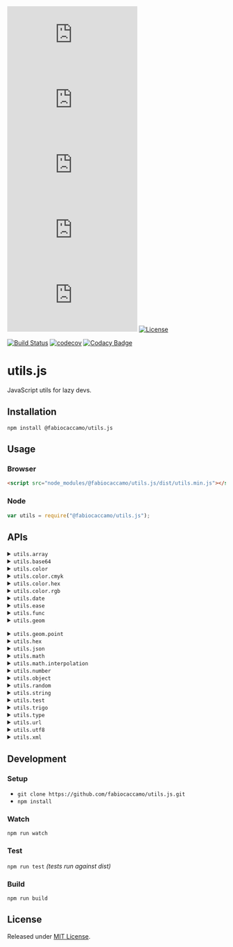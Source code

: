 [![npm version](https://img.shields.io/npm/v/@fabiocaccamo/utils.js?color=blue&logo=npm)](https://www.npmjs.com/package/@fabiocaccamo/utils.js)
[![Downloads](https://img.shields.io/npm/dm/@fabiocaccamo/utils.js?color=blue)](https://www.npmjs.com/package/@fabiocaccamo/utils.js)
[![Stars](https://img.shields.io/github/stars/fabiocaccamo/utils.js?color=blue&logo=github&logoColor=white&style=flat)](https://github.com/fabiocaccamo/utils.js)
[![BundlePhobia](https://img.shields.io/bundlephobia/min/@fabiocaccamo/utils.js?color=blue)](https://www.npmjs.com/package/@fabiocaccamo/utils.js)
[![BundlePhobia](https://img.shields.io/bundlephobia/minzip/@fabiocaccamo/utils.js?color=blue)](https://www.npmjs.com/package/@fabiocaccamo/utils.js)
[![License](https://img.shields.io/github/license/fabiocaccamo/utils.js.svg?color=blue)](https://github.com/fabiocaccamo/utils.js/blob/master/README.md)

[![Build Status](https://travis-ci.org/fabiocaccamo/utils.js.svg?branch=master)](https://travis-ci.org/fabiocaccamo/utils.js)
[![codecov](https://codecov.io/gh/fabiocaccamo/utils.js/branch/master/graph/badge.svg)](https://codecov.io/gh/fabiocaccamo/utils.js)
[![Codacy Badge](https://api.codacy.com/project/badge/Grade/6bc3162a50224b518ed7dc366535b3ba)](https://www.codacy.com/app/fabiocaccamo/utils.js)

# utils.js
JavaScript utils for lazy devs.

## Installation
`npm install @fabiocaccamo/utils.js`

## Usage

### Browser
```html
<script src="node_modules/@fabiocaccamo/utils.js/dist/utils.min.js"></script>
```

### Node
```JavaScript
var utils = require("@fabiocaccamo/utils.js");
```

## APIs
<details><summary><code>utils.array</code></summary>
<p>

-   `clean`

-   `clone`

-   `contains`

-   `equals`

-   `flatten`

-   `index`

-   `insert`

-   `paginate`

-   `reduce`

-   `remove`

-   `replace`

-   `rotate`

-   `shuffle`

-   `sort`

-   `unique`

-   `unzip`

-   `zip`
</p>
</details>

<details><summary><code>utils.base64</code></summary>
<p>

-   `decode`

-   `encode`
</p>
</details>

<details><summary><code>utils.color</code></summary>
<p>

-   `cmykToHex`

-   `cmykToRgb`

-   `hexToCmyk`

-   `hexToRgb`

-   `rgbToCmyk`

-   `rgbToHex`
</p>
</details>

<details><summary><code>utils.color.cmyk</code></summary>
<p>

-   `toString`

-   `toCSSString`
</p>
</details>

<details><summary><code>utils.color.hex</code></summary>
<p>

-   `average`

-   `distance`

-   `gradient`

-   `gradientMatrix`

-   `interpolateBilinear`

-   `interpolateLinear`

-   `interpolateMultilinear`

-   `nearest`

-   `toCmyk`

-   `toRgb`

-   `toString`

-   `toStringCSS`
</p>
</details>

<details><summary><code>utils.color.rgb</code></summary>
<p>

-   `average`

-   `distance`

-   `gradient`

-   `gradientMatrix`

-   `interpolateBilinear`

-   `interpolateLinear`

-   `interpolateMultilinear`

-   `nearest`

-   `toCmyk`

-   `toRgb`

-   `toString`

-   `toStringCSS`
</p>
</details>

<details><summary><code>utils.date</code></summary>
<p>

-   `clone`

-   `timestamp`

-   `yyyymmdd`
</p>
</details>

<details><summary><code>utils.ease</code></summary>
<p>

-   `backIn`

-   `backInOut`

-   `backOut`

-   `bounceIn`

-   `bounceInOut`

-   `bounceOut`

-   `circularIn`

-   `circularInOut`

-   `circularOut`

-   `cubicIn`

-   `cubicInOut`

-   `cubicOut`

-   `elasticIn`

-   `elasticInOut`

-   `elasticOut`

-   `exponentialIn`

-   `exponentialInOut`

-   `exponentialOut`

-   `none`

-   `quadraticIn`

-   `quadraticInOut`

-   `quadraticOut`

-   `quarticIn`

-   `quarticInOut`

-   `quarticOut`

-   `quinticIn`

-   `quinticInOut`

-   `quinticOut`

-   `sexticIn`

-   `sexticInOut`

-   `sexticOut`

-   `sineIn`

-   `sineInOut`

-   `sineOut`

-   `waveCosine`

-   `waveSawtooth`

-   `waveSine`
</p>
</details>

<details><summary><code>utils.func</code></summary>
<p>

-   `args`

-   `attempt`

-   `bind`

-   `call`

-   `delay`

-   `memoize`

-   `noop`

-   `repeat`

-   `validate`
</p>
</details>

<details><summary><code>utils.geom</code></summary>
<p></p>
</details>

</p>
</details>

<details><summary><code>utils.geom.point</code></summary>
<p>

-   `add`

-   `angle`

-   `cross`

-   `distance`

-   `dot`

-   `equals`

-   `interpolate`

-   `length`

-   `magnitude`

-   `project`

-   `rect`

-   `rotate`

-   `scale`

-   `subtract`

-   `translate`
</p>
</details>

<details><summary><code>utils.hex</code></summary>
<p>

-   `decodeInt`

-   `encodeInt`
</p>
</details>

<details><summary><code>utils.json</code></summary>
<p>

-   `decode`

-   `encode`
</p>
</details>

<details><summary><code>utils.math</code></summary>
<p>

-   `average`

-   `constrain`

-   `cycle`

-   `equals`

-   `factorial`

-   `gcd`

-   `lcm`

-   `lerp`

-   `map`

-   `nearest`

-   `normalize`

-   `proportion`

-   `roundDecimals`

-   `roundToMultiple`

-   `roundToNearest`

-   `roundToPower`

-   `sign`

-   `summation`
</p>
</details>

<details><summary><code>utils.math.interpolation</code></summary>
<p>

-   `bilinear`

-   `linear`

-   `multilinear`

-   `scalar`
</p>
</details>

<details><summary><code>utils.number</code></summary>
<p>

-   `isBetween`

-   `isEven`

-   `isFloat`

-   `isNegative`

-   `isOdd`

-   `isPositive`

-   `isPrime`
</p>
</details>

<details><summary><code>utils.object</code></summary>
<p>

-   `assign`

-   `clean`

-   `clone`

-   `decodeBase64`

-   `decodeJSON`

-   `decodeParameters`

-   `encodeBase64`

-   `encodeJSON`

-   `encodeParameters`

-   `equals`

-   `is`

-   `keypath`

-   `keys`

-   `length`

-   `map`

-   `merge`

-   `search`

-   `values`
</p>
</details>

<details><summary><code>utils.random</code></summary>
<p>

-   `argument`

-   `bit`

-   `boolean`

-   `color`

-   `element`

-   `float`

-   `index`

-   `integer`

-   `sign`

-   `string`
</p>
</details>

<details><summary><code>utils.string</code></summary>
<p>

-   `contains`

-   `endsWith`

-   `icontains`

-   `levenshteinDistance`

-   `levenshteinSimilarity`

-   `padLeft`

-   `padRight`

-   `padZeros`

-   `replace`

-   `reverse`

-   `rotate`

-   `slugify`

-   `startsWith`

-   `toConstantCase`

-   `toRandomCase`

-   `toTitleCase`

-   `toUpperCaseFirst`

-   `trim`

-   `trimLeft`

-   `trimRight`
</p>
</details>

<details><summary><code>utils.test</code></summary>
<p>

-   `assertArray`

-   `assertBase64`

-   `assertBoolean`

-   `assertDate`

-   `assertEqual`

-   `assertError`

-   `assertFalse`

-   `assertFunction`

-   `assertJSON`

-   `assertNaN`

-   `assertNone`

-   `assertNotArray`

-   `assertNotBase64`

-   `assertNotBoolean`

-   `assertNotDate`

-   `assertNotEqual`

-   `assertNotError`

-   `assertNotFunction`

-   `assertNotJSON`

-   `assertNotNone`

-   `assertNotNull`

-   `assertNotNumber`

-   `assertNotObject`

-   `assertNotRegExp`

-   `assertNotString`

-   `assertNotUndefined`

-   `assertNull`

-   `assertNumber`

-   `assertNumberAlmostEqual`

-   `assertObject`

-   `assertRegExp`

-   `assertString`

-   `assertThrows`

-   `assertTrue`

-   `assertUndefined`
</p>
</details>

<details><summary><code>utils.trigo</code></summary>
<p>

-   `acosDeg`

-   `angleDeg`

-   `angleRad`

-   `asinDeg`

-   `atan2Deg`

-   `atanDeg`

-   `cosDeg`

-   `cycleDeg`

-   `degToRad`

-   `fastDeg`

-   `hypo`

-   `radToDeg`

-   `sinDeg`

-   `tanDeg`
</p>
</details>

<details><summary><code>utils.type</code></summary>
<p>

-   `isArray`

-   `isBase64`

-   `isBoolean`

-   `isDate`

-   `isError`

-   `isFunction`

-   `isJSON`

-   `isNaN`

-   `isNone`

-   `isNull`

-   `isNumber`

-   `isObject`

-   `isRegExp`

-   `isString`

-   `isType`

-   `isUndefined`

-   `of`
</p>
</details>

<details><summary><code>utils.url</code></summary>
<p>

-   `getParameterByName`

-   `getParameters`

-   `getParametersDict`

-   `getParametersList`

-   `getParametersString`

-   `getURL`

-   `hasParameter`

-   `isFile`

-   `isHttp`

-   `isHttps`

-   `isLocalhost`
</p>
</details>

<details><summary><code>utils.utf8</code></summary>
<p>

-   `decode`

-   `encode`
</p>
</details>

<details><summary><code>utils.xml</code></summary>
<p>

-   `removeNamespaces`
</p>
</details>

## Development

### Setup
-   `git clone https://github.com/fabiocaccamo/utils.js.git`
-   `npm install`

### Watch
`npm run watch`

### Test
`npm run test` *(tests run against dist)*

### Build
`npm run build`

## License
Released under [MIT License](https://github.com/fabiocaccamo/utils.js/blob/master/LICENSE.txt).
